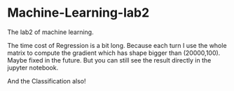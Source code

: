 # Machine-Learning-lab2
The lab2 of machine learning.


The time cost of Regression is a bit long. Because each turn I use the whole matrix to compute the gradient which has shape bigger than (20000,100). Maybe fixed in the future. But you can still see the result directly in the jupyter notebook.

And the Classification also!